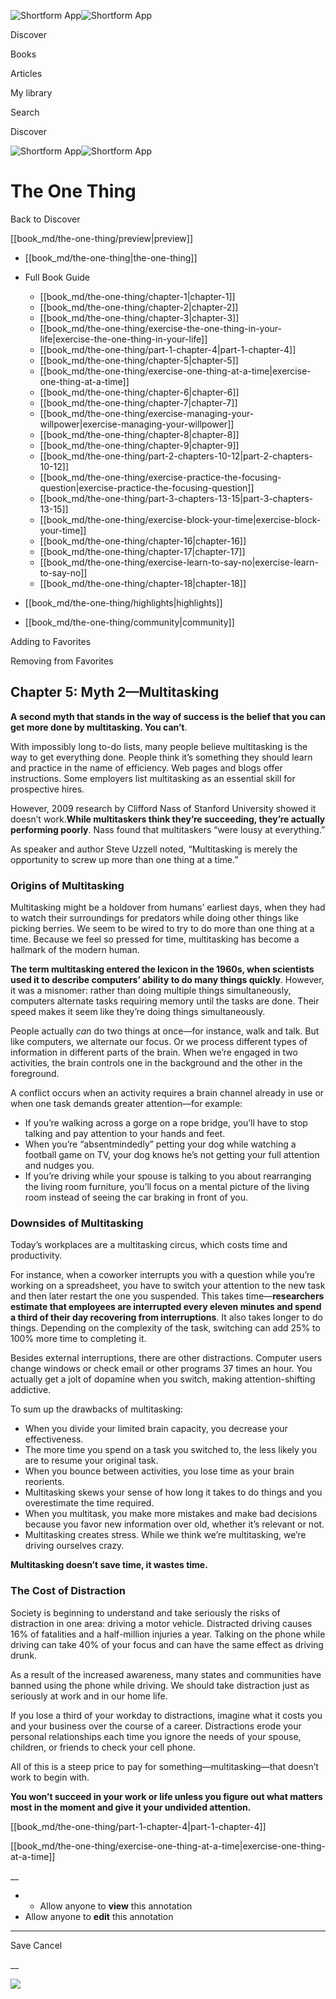 ![Shortform App](/img/logo.36a2399e.svg)![Shortform App](/img/logo-dark.70c1b072.svg)

Discover

Books

Articles

My library

Search

Discover

![Shortform App](/img/logo.36a2399e.svg)![Shortform App](/img/logo-dark.70c1b072.svg)

# The One Thing

Back to Discover

[[book_md/the-one-thing/preview|preview]]

  * [[book_md/the-one-thing|the-one-thing]]
  * Full Book Guide

    * [[book_md/the-one-thing/chapter-1|chapter-1]]
    * [[book_md/the-one-thing/chapter-2|chapter-2]]
    * [[book_md/the-one-thing/chapter-3|chapter-3]]
    * [[book_md/the-one-thing/exercise-the-one-thing-in-your-life|exercise-the-one-thing-in-your-life]]
    * [[book_md/the-one-thing/part-1-chapter-4|part-1-chapter-4]]
    * [[book_md/the-one-thing/chapter-5|chapter-5]]
    * [[book_md/the-one-thing/exercise-one-thing-at-a-time|exercise-one-thing-at-a-time]]
    * [[book_md/the-one-thing/chapter-6|chapter-6]]
    * [[book_md/the-one-thing/chapter-7|chapter-7]]
    * [[book_md/the-one-thing/exercise-managing-your-willpower|exercise-managing-your-willpower]]
    * [[book_md/the-one-thing/chapter-8|chapter-8]]
    * [[book_md/the-one-thing/chapter-9|chapter-9]]
    * [[book_md/the-one-thing/part-2-chapters-10-12|part-2-chapters-10-12]]
    * [[book_md/the-one-thing/exercise-practice-the-focusing-question|exercise-practice-the-focusing-question]]
    * [[book_md/the-one-thing/part-3-chapters-13-15|part-3-chapters-13-15]]
    * [[book_md/the-one-thing/exercise-block-your-time|exercise-block-your-time]]
    * [[book_md/the-one-thing/chapter-16|chapter-16]]
    * [[book_md/the-one-thing/chapter-17|chapter-17]]
    * [[book_md/the-one-thing/exercise-learn-to-say-no|exercise-learn-to-say-no]]
    * [[book_md/the-one-thing/chapter-18|chapter-18]]
  * [[book_md/the-one-thing/highlights|highlights]]
  * [[book_md/the-one-thing/community|community]]



Adding to Favorites 

Removing from Favorites 

## Chapter 5: Myth 2—Multitasking

**A second myth that stands in the way of success is the belief that you can get more done by multitasking. You can’t**.

With impossibly long to-do lists, many people believe multitasking is the way to get everything done. People think it’s something they should learn and practice in the name of efficiency. Web pages and blogs offer instructions. Some employers list multitasking as an essential skill for prospective hires.

However, 2009 research by Clifford Nass of Stanford University showed it doesn’t work.**While multitaskers think they’re succeeding, they’re actually performing poorly**. Nass found that multitaskers “were lousy at everything.”

As speaker and author Steve Uzzell noted, “Multitasking is merely the opportunity to screw up more than one thing at a time.”

### Origins of Multitasking

Multitasking might be a holdover from humans’ earliest days, when they had to watch their surroundings for predators while doing other things like picking berries. We seem to be wired to try to do more than one thing at a time. Because we feel so pressed for time, multitasking has become a hallmark of the modern human.

**The term multitasking entered the lexicon in the 1960s, when scientists used it to describe computers’ ability to do many things quickly**. However, it was a misnomer: rather than doing multiple things simultaneously, computers alternate tasks requiring memory until the tasks are done. Their speed makes it seem like they’re doing things simultaneously.

People actually _can_ do two things at once—for instance, walk and talk. But like computers, we alternate our focus. Or we process different types of information in different parts of the brain. When we’re engaged in two activities, the brain controls one in the background and the other in the foreground.

A conflict occurs when an activity requires a brain channel already in use or when one task demands greater attention—for example:

  * If you’re walking across a gorge on a rope bridge, you’ll have to stop talking and pay attention to your hands and feet. 
  * When you’re “absentmindedly” petting your dog while watching a football game on TV, your dog knows he’s not getting your full attention and nudges you.
  * If you’re driving while your spouse is talking to you about rearranging the living room furniture, you’ll focus on a mental picture of the living room instead of seeing the car braking in front of you.



### Downsides of Multitasking

Today’s workplaces are a multitasking circus, which costs time and productivity.

For instance, when a coworker interrupts you with a question while you’re working on a spreadsheet, you have to switch your attention to the new task and then later restart the one you suspended. This takes time—**researchers estimate that employees are interrupted every eleven minutes and spend a third of their day recovering from interruptions**. It also takes longer to do things. Depending on the complexity of the task, switching can add 25% to 100% more time to completing it.

Besides external interruptions, there are other distractions. Computer users change windows or check email or other programs 37 times an hour. You actually get a jolt of dopamine when you switch, making attention-shifting addictive.

To sum up the drawbacks of multitasking:

  * When you divide your limited brain capacity, you decrease your effectiveness.
  * The more time you spend on a task you switched to, the less likely you are to resume your original task.
  * When you bounce between activities, you lose time as your brain reorients.
  * Multitasking skews your sense of how long it takes to do things and you overestimate the time required.
  * When you multitask, you make more mistakes and make bad decisions because you favor new information over old, whether it’s relevant or not.
  * Multitasking creates stress. While we think we’re multitasking, we’re driving ourselves crazy.



**Multitasking doesn’t save time, it wastes time.**

### The Cost of Distraction

Society is beginning to understand and take seriously the risks of distraction in one area: driving a motor vehicle. Distracted driving causes 16% of fatalities and a half-million injuries a year. Talking on the phone while driving can take 40% of your focus and can have the same effect as driving drunk.

As a result of the increased awareness, many states and communities have banned using the phone while driving. We should take distraction just as seriously at work and in our home life.

If you lose a third of your workday to distractions, imagine what it costs you and your business over the course of a career. Distractions erode your personal relationships each time you ignore the needs of your spouse, children, or friends to check your cell phone.

All of this is a steep price to pay for something—multitasking—that doesn’t work to begin with.

**You won’t succeed in your work or life unless you figure out what matters most in the moment and give it your undivided attention.**

[[book_md/the-one-thing/part-1-chapter-4|part-1-chapter-4]]

[[book_md/the-one-thing/exercise-one-thing-at-a-time|exercise-one-thing-at-a-time]]

__

  *   * Allow anyone to **view** this annotation
  * Allow anyone to **edit** this annotation



* * *

Save Cancel

__




![](https://bat.bing.com/action/0?ti=56018282&Ver=2&mid=48b98ccc-51c9-4f9f-b6fd-9ab304dc4782&sid=1711133063fa11eebdec89a8b8ae3bbc&vid=171147a063fa11eea7440fcfeb230d96&vids=0&msclkid=N&pi=0&lg=en-US&sw=800&sh=600&sc=24&nwd=1&tl=Shortform%20%7C%20The%20One%20Thing&p=https%3A%2F%2Fwww.shortform.com%2Fapp%2Fbook%2Fthe-one-thing%2Fchapter-5&r=&lt=404&evt=pageLoad&sv=1&rn=347432)
